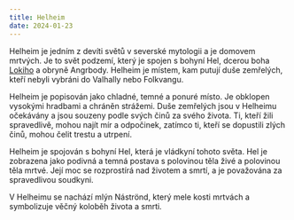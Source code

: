 ```yaml
---
title: Helheim
date: 2024-01-23
---
```


Helheim je jedním z devíti světů v severské mytologii a je domovem mrtvých. Je to svět podzemí, který je spojen s bohyní Hel, dcerou boha [Lokiho](/asatru/bytosti/loki) a obryně Angrbody. Helheim je místem, kam putují duše zemřelých, kteří nebyli vybráni do Valhally nebo Folkvangu.

Helheim je popisován jako chladné, temné a ponuré místo. Je obklopen vysokými hradbami a chráněn strážemi. Duše zemřelých jsou v Helheimu očekávány a jsou souzeny podle svých činů za svého života. Ti, kteří žili spravedlivě, mohou najít mír a odpočinek, zatímco ti, kteří se dopustili zlých činů, mohou čelit trestu a utrpení.

Helheim je spojován s bohyní Hel, která je vládkyní tohoto světa. Hel je zobrazena jako podivná a temná postava s polovinou těla živé a polovinou těla mrtvé. Její moc se rozprostírá nad životem a smrtí, a je považována za spravedlivou soudkyni.

V Helheimu se nachází mlýn Náströnd, který mele kosti mrtvách a symbolizuje věčný koloběh života a smrti.
